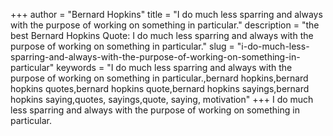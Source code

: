 +++
author = "Bernard Hopkins"
title = "I do much less sparring and always with the purpose of working on something in particular."
description = "the best Bernard Hopkins Quote: I do much less sparring and always with the purpose of working on something in particular."
slug = "i-do-much-less-sparring-and-always-with-the-purpose-of-working-on-something-in-particular"
keywords = "I do much less sparring and always with the purpose of working on something in particular.,bernard hopkins,bernard hopkins quotes,bernard hopkins quote,bernard hopkins sayings,bernard hopkins saying,quotes, sayings,quote, saying, motivation"
+++
I do much less sparring and always with the purpose of working on something in particular.
